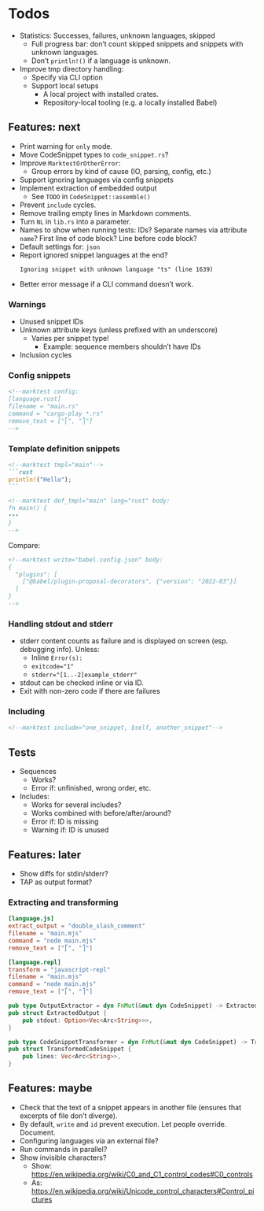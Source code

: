 # Todos

* Statistics: Successes, failures, unknown languages, skipped
    * Full progress bar: don’t count skipped snippets and snippets with unknown languages.
    * Don’t `println!()` if a language is unknown.
* Improve tmp directory handling:
    * Specify via CLI option
    * Support local setups
        * A local project with installed crates.
        * Repository-local tooling (e.g. a locally installed Babel)

## Features: next

* Print warning for `only` mode.
* Move CodeSnippet types to `code_snippet.rs`?
* Improve `MarktestOrOtherError`:
    * Group errors by kind of cause (IO, parsing, config, etc.)
* Support ignoring languages via config snippets
* Implement extraction of embedded output
    * See `TODO` in `CodeSnippet::assemble()`
* Prevent `include` cycles.
* Remove trailing empty lines in Markdown comments.
* Turn `NL` in `lib.rs` into a parameter.
* Names to show when running tests: IDs? Separate names via attribute `name`? First line of code block? Line before code block?
* Default settings for: `json`
* Report ignored snippet languages at the end?
    ```
    Ignoring snippet with unknown language "ts" (line 1639)
    ```
* Better error message if a CLI command doesn’t work.

### Warnings

* Unused snippet IDs
* Unknown attribute keys (unless prefixed with an underscore)
    * Varies per snippet type!
        * Example: sequence members shouldn’t have IDs
* Inclusion cycles

### Config snippets

```md
<!--marktest config:
[language.rust]
filename = "main.rs"
command = "cargo-play *.rs"
remove_text = ["⎡", "⎤"]
-->
```

### Template definition snippets

``````md
<!--marktest tmpl="main"-->
```rust
println!("Hello");
```

<!--marktest def_tmpl="main" lang="rust" body:
fn main() {
•••
}
-->
``````

Compare:

```md
<!--marktest write="babel.config.json" body:
{
  "plugins": [
    ["@babel/plugin-proposal-decorators", {"version": "2022-03"}]
  ]
}
-->
```

### Handling stdout and stderr

* stderr content counts as failure and is displayed on screen (esp. debugging info). Unless:
    * Inline `Error(s):`
    * `exitcode="1"`
    * `stderr="[1..-2]example_stderr"`
* stdout can be checked inline or via ID.
* Exit with non-zero code if there are failures

### Including

```md
<!--marktest include="one_snippet, $self, another_snippet"-->
```

## Tests

* Sequences
    * Works?
    * Error if: unfinished, wrong order, etc.
* Includes:
    * Works for several includes?
    * Works combined with before/after/around?
    * Error if: ID is missing
    * Warning if: ID is unused

## Features: later

* Show diffs for stdin/stderr?
* TAP as output format?

### Extracting and transforming

```toml
[language.js]
extract_output = "double_slash_comment"
filename = "main.mjs"
command = "node main.mjs"
remove_text = ["⎡", "⎤"]

[language.repl]
transform = "javascript-repl"
filename = "main.mjs"
command = "node main.mjs"
remove_text = ["⎡", "⎤"]
```

```rust
pub type OutputExtractor = dyn FnMut(&mut dyn CodeSnippet) -> ExtractedOutput;
pub struct ExtractedOutput {
    pub stdout: Option<Vec<Arc<String>>>,
}

pub type CodeSnippetTransformer = dyn FnMut(&mut dyn CodeSnippet) -> TransformedCodeSnippet;
pub struct TransformedCodeSnippet {
    pub lines: Vec<Arc<String>>,
}
```

## Features: maybe

* Check that the text of a snippet appears in another file (ensures that excerpts of file don’t diverge).
* By default, `write` and `id` prevent execution. Let people override. Document.
* Configuring languages via an external file?
* Run commands in parallel?
* Show invisible characters?
    * Show: https://en.wikipedia.org/wiki/C0_and_C1_control_codes#C0_controls
    * As: https://en.wikipedia.org/wiki/Unicode_control_characters#Control_pictures
